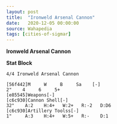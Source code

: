 ```yaml
---
layout: post
title:  "Ironweld Arsenal Cannon"
date:   2020-12-05 00:00:00
source: Wahapedia
tags: [cities-of-sigmar]
---
```


**Ironweld Arsenal Cannon**

**Stat Block**
```
4/4 Ironweld Arsenal Cannon
```

```
[56f442]M     W     B     Sa    [-]
2"    4     6     5+    
[e85545]Weapons[-]
[c6c930]Cannon Shell[-]
32"    A:2    H:4+   W:2+   R:-2   D:D6  
[c6c930]Artillery Toolss[-]
1"     A:3    H:4+   W:5+   R:-    D:1   
```
    